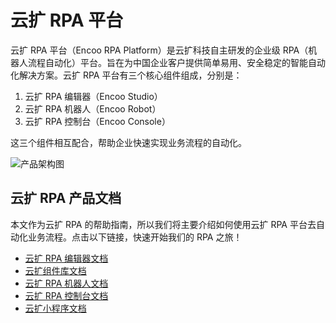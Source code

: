 # 云扩 RPA 平台

云扩 RPA 平台（Encoo RPA Platform）是云扩科技自主研发的企业级 RPA（机器人流程自动化）平台。旨在为中国企业客户提供简单易用、安全稳定的智能自动化解决方案。云扩 RPA 平台有三个核心组件组成，分别是：

1. 云扩 RPA 编辑器（Encoo Studio）
2. 云扩 RPA 机器人（Encoo Robot）
3. 云扩 RPA 控制台（Encoo Console）

这三个组件相互配合，帮助企业快速实现业务流程的自动化。

![产品架构图](https://docimages.blob.core.chinacloudapi.cn/images/encoo-structure.png)

## 云扩 RPA 产品文档

本文作为云扩 RPA 的帮助指南，所以我们将主要介绍如何使用云扩 RPA 平台去自动化业务流程。点击以下链接，快速开始我们的 RPA 之旅！

- [云扩 RPA 编辑器文档](./Studio/README.md)
- [云扩组件库文档](./Activities/README.md)
- [云扩 RPA 机器人文档](./Robot/README.md)
- [云扩 RPA 控制台文档](./Console/README.md)
- [云扩小程序文档](./Apps/README.md)
